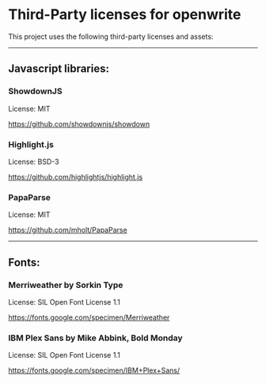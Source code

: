 # Third-Party licenses for openwrite

This project uses the following third-party licenses and assets:

---

## Javascript libraries:

### ShowdownJS
License: MIT

https://github.com/showdownjs/showdown

### Highlight.js
License: BSD-3

https://github.com/highlightjs/highlight.js

### PapaParse
License: MIT

https://github.com/mholt/PapaParse


---

## Fonts:

### Merriweather by Sorkin Type
License: SIL Open Font License 1.1

https://fonts.google.com/specimen/Merriweather

### IBM Plex Sans by Mike Abbink, Bold Monday
License: SIL Open Font License 1.1

https://fonts.google.com/specimen/IBM+Plex+Sans/
